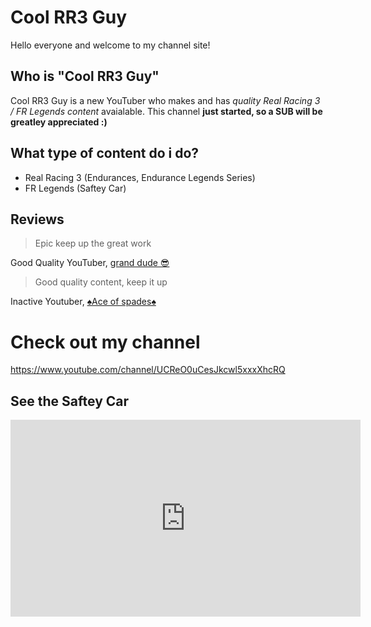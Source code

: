 # Cool RR3 Guy
Hello everyone and welcome to my channel site!

## Who is "Cool RR3 Guy"
Cool RR3 Guy is a new YouTuber who makes and has *quality Real Racing 3 / FR Legends content* avaialable. This channel **just started, so a SUB will be greatley appreciated :)**

## What type of content do i do?
- Real Racing 3 (Endurances, Endurance Legends Series)
- FR Legends (Saftey Car)

## Reviews
> Epic keep up the great work

Good Quality YouTuber, [grand dude 😎](https://www.youtube.com/channel/UCrvEfyiRJ3O11mZ5DGXtYuQ)

> Good quality content, keep it up

Inactive Youtuber, [♠️Ace of spades♠️](https://www.youtube.com/channel/UCncGeOKe8xoOzYOXxspuz4g)

# Check out my channel
https://www.youtube.com/channel/UCReO0uCesJkcwl5xxxXhcRQ

## See the Saftey Car
<iframe width="560" height="315" src="https://www.youtube.com/embed/QJiHuG4LAfg" title="YouTube video player" frameborder="0" allow="accelerometer; autoplay; clipboard-write; encrypted-media; gyroscope; picture-in-picture" allowfullscreen></iframe>
